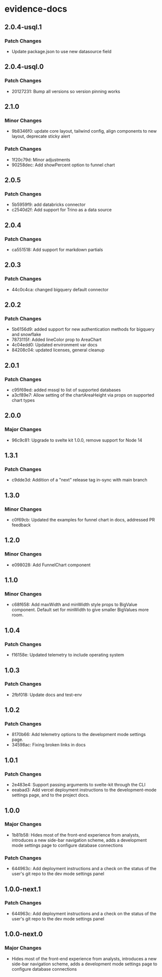 # evidence-docs

## 2.0.4-usql.1

### Patch Changes

- Update package.json to use new datasource field

## 2.0.4-usql.0

### Patch Changes

- 20127231: Bump all versions so version pinning works

## 2.1.0

### Minor Changes

- 9b8346f0: update core layout, tailwind config, align components to new layout, deprecate sticky alert

### Patch Changes

- 1f20c79d: Minor adjustments
- 90258dec: Add showPercent option to funnel chart

## 2.0.5

### Patch Changes

- 5b5959f9: add databricks connector
- c2540d2f: Add support for Trino as a data source

## 2.0.4

### Patch Changes

- ca551518: Add support for markdown partials

## 2.0.3

### Patch Changes

- 44c0c4ca: changed bigquery default connector

## 2.0.2

### Patch Changes

- 5b6156d9: added support for new authentication methods for bigquery and snowflake
- 7873115f: Added lineColor prop to AreaChart
- 4c04edd0: Updated environment var docs
- 84208c04: updated licenses, general cleanup

## 2.0.1

### Patch Changes

- c95f69ed: added mssql to list of supported databases
- a3cf89e7: Allow setting of the chartAreaHeight via props on supported chart types

## 2.0.0

### Major Changes

- 96c9c81: Upgrade to svelte kit 1.0.0, remove support for Node 14

## 1.3.1

### Patch Changes

- c9dde3d: Addition of a "next" release tag in-sync with main branch

## 1.3.0

### Minor Changes

- c0f69cb: Updated the examples for funnel chart in docs, addressed PR feedback

## 1.2.0

### Minor Changes

- e098028: Add FunnelChart component

## 1.1.0

### Minor Changes

- c68f658: Add maxWidth and minWidth style props to BigValue component. Default set for minWidth to give smaller BigValues more room.

## 1.0.4

### Patch Changes

- f16158e: Updated telemetry to include operating system

## 1.0.3

### Patch Changes

- 2fbf018: Update docs and test-env

## 1.0.2

### Patch Changes

- 8170b66: Add telemetry options to the development mode settings page.
- 34598ac: Fixing broken links in docs

## 1.0.1

### Patch Changes

- 2e483e4: Support passing arguments to svelte-kit through the CLI
- eeabad3: Add vercel deployment instructions to the development-mode settings page, and to the project docs.

## 1.0.0

### Major Changes

- 1b81b58: Hides most of the front-end experience from analysts, introduces a new side-bar navigation scheme, adds a development mode settings page to configure database connections

### Patch Changes

- 644963c: Add deployment instructions and a check on the status of the user's git repo to the dev mode settings panel

## 1.0.0-next.1

### Patch Changes

- 644963c: Add deployment instructions and a check on the status of the user's git repo to the dev mode settings panel

## 1.0.0-next.0

### Major Changes

- Hides most of the front-end experience from analysts, introduces a new side-bar navigation scheme, adds a development mode settings page to configure database connections

